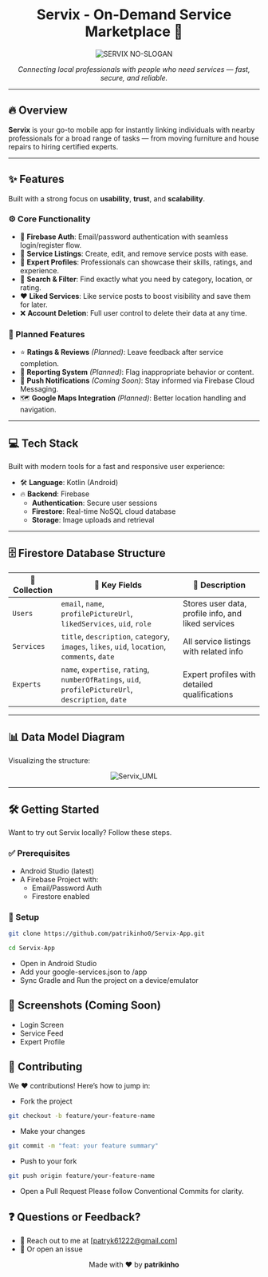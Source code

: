 <h1 align="center">Servix - On-Demand Service Marketplace 🚀</h1>

<p align="center">
  <img src="https://github.com/user-attachments/assets/a829717b-2993-48fd-bf77-8e97d9043ae8" alt="SERVIX NO-SLOGAN">
</p>

<p align="center">
  <i>Connecting local professionals with people who need services — fast, secure, and reliable.</i>
</p>

---

## 🔥 Overview

**Servix** is your go-to mobile app for instantly linking individuals with nearby professionals for a broad range of tasks — from moving furniture and house repairs to hiring certified experts.

---

## ✨ Features

Built with a strong focus on **usability**, **trust**, and **scalability**.

### ⚙️ Core Functionality
- 🔐 **Firebase Auth**: Email/password authentication with seamless login/register flow.
- 📝 **Service Listings**: Create, edit, and remove service posts with ease.
- 👤 **Expert Profiles**: Professionals can showcase their skills, ratings, and experience.
- 🔎 **Search & Filter**: Find exactly what you need by category, location, or rating.
- ❤️ **Liked Services**: Like service posts to boost visibility and save them for later.
- ❌ **Account Deletion**: Full user control to delete their data at any time.

### 🚧 Planned Features
- ⭐ **Ratings & Reviews** *(Planned)*: Leave feedback after service completion.
- 🚩 **Reporting System** *(Planned)*: Flag inappropriate behavior or content.
- 🔔 **Push Notifications** *(Coming Soon)*: Stay informed via Firebase Cloud Messaging.
- 🗺️ **Google Maps Integration** *(Planned)*: Better location handling and navigation.

---

## 💻 Tech Stack

Built with modern tools for a fast and responsive user experience:

- 🛠️ **Language**: Kotlin (Android)
- 🔥 **Backend**: Firebase
  - **Authentication**: Secure user sessions
  - **Firestore**: Real-time NoSQL cloud database
  - **Storage**: Image uploads and retrieval

---

## 🗄️ Firestore Database Structure

| 📂 Collection | 🔑 Key Fields | 🧠 Description |
|--------------|---------------|----------------|
| `Users` | `email`, `name`, `profilePictureUrl`, `likedServices`, `uid`, `role` | Stores user data, profile info, and liked services |
| `Services` | `title`, `description`, `category`, `images`, `likes`, `uid`, `location`, `comments`, `date` | All service listings with related info |
| `Experts` | `name`, `expertise`, `rating`, `numberOfRatings`, `uid`, `profilePictureUrl`, `description`, `date` | Expert profiles with detailed qualifications |

---

## 📊 Data Model Diagram

Visualizing the structure:
<p align="center">
  <img src="https://github.com/user-attachments/assets/4c3d1512-81bc-4796-976e-355e7a4116fd" alt="Servix_UML">
</p>

---

## 🛠️ Getting Started

Want to try out Servix locally? Follow these steps.

### ✅ Prerequisites
- Android Studio (latest)
- A Firebase Project with:
  - Email/Password Auth
  - Firestore enabled

### 🚀 Setup
```bash
git clone https://github.com/patrikinho0/Servix-App.git
```
```bash
cd Servix-App
```
- Open in Android Studio
- Add your google-services.json to /app
- Sync Gradle and Run the project on a device/emulator

## 📸 Screenshots (Coming Soon)
- Login Screen
- Service Feed
- Expert Profile

## 🤝 Contributing
We ❤️ contributions! Here’s how to jump in:

- Fork the project
```bash
git checkout -b feature/your-feature-name
```

- Make your changes
```bash
git commit -m "feat: your feature summary"
```

- Push to your fork
```bash
git push origin feature/your-feature-name
```

- Open a Pull Request
Please follow Conventional Commits for clarity.

## ❓ Questions or Feedback?
- 📧 Reach out to me at [patryk61222@gmail.com]
- 🐛 Or open an issue

<p align="center"> Made with ❤️ by <b>patrikinho</b> </p>
